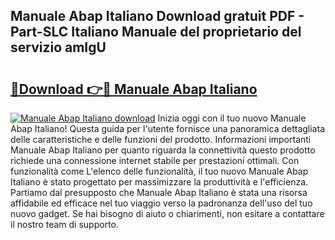 ## Manuale Abap Italiano Download gratuit PDF - Part-SLC Italiano Manuale del proprietario del servizio amIgU

# <h2><a href="http://dfeth3i.blite.top/?on=Manuale+Abap+Italiano">🔗Download 👉🔴 Manuale Abap Italiano</a></h2>

[![Manuale Abap Italiano download](https://i.imgur.com/lujVjoI.png)](http://dfeth3i.blite.top/?on=Manuale+Abap+Italiano)
Inizia oggi con il tuo nuovo Manuale Abap Italiano! Questa guida per l'utente fornisce una panoramica dettagliata delle caratteristiche e delle funzioni del prodotto. Informazioni importanti Manuale Abap Italiano per quanto riguarda la connettività questo prodotto richiede una connessione internet stabile per prestazioni ottimali. Con funzionalità come L'elenco delle funzionalità, il tuo nuovo Manuale Abap Italiano è stato progettato per massimizzare la produttività e l'efficienza. Partiamo dal presupposto che Manuale Abap Italiano è stata una risorsa affidabile ed efficace nel tuo viaggio verso la padronanza dell'uso del tuo nuovo gadget. Se hai bisogno di aiuto o chiarimenti, non esitare a contattare il nostro team di supporto.
